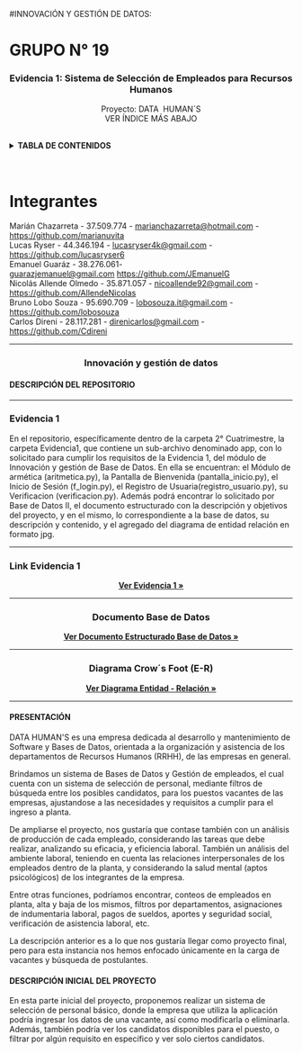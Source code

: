 #INNOVACIÓN Y GESTIÓN DE DATOS: 

# GRUPO N° 19

<div id="top"></div>

<div align="center">
<h3 align="center">Evidencia 1: Sistema de Selección de Empleados para Recursos Humanos</h3>
 <p align="center">
    Proyecto: DATA  HUMAN´S
    <br />
    VER ÍNDICE MÁS ABAJO
    <br />
    <br />
  </p>
</div>

<!-- INDICE -->
<details>
  <summary><strong>TABLA DE CONTENIDOS</strong></summary>
  <ul>
    <li>
      <a href="#integrantes">Integrantes</a>
    </li>
    <li><a href="#programaciónI">Innovación y gestión de datos</a>
     <ul>
        <li><a href="#descripciónrepo">Descripción del repositorio</a></li>
        <li><a href="#presentación">Presentación del proyecto</a></li>
        <li><a href="#descripción">Descripción inicial</a></li>
        <li><a href="#docbbdd">Documento Base de Datos</a></li>
        <li><a href="#bbdd">Diagrama Entidad-Relación</a></li>  
      </ul>
    </li>
  </ul>
</details>

<br />
<br />

<!-- INTEGRANTES -->

# Integrantes

Marián Chazarreta - 37.509.774 - marianchazarreta@hotmail.com - https://github.com/marianuvita</br>
Lucas Ryser - 44.346.194 - lucasryser4k@gmail.com - https://github.com/lucasryser6</br>
Emanuel Guaráz - 38.276.061- guarazjemanuel@gmail.com https://github.com/JEmanuelG</br>
Nicolás Allende Olmedo - 35.871.057 - nicoallende92@gmail.com - https://github.com/AllendeNicolas</br>
Bruno Lobo Souza - 95.690.709 - lobosouza.it@gmail.com - https://github.com/lobosouza</br>
Carlos Direni - 28.117.281 - direnicarlos@gmail.com - https://github.com/Cdireni</br>

<hr />

<h3 align="center" id="programaciónI">Innovación y gestión de datos</h3>

<h4 id='descripciónrepo'><strong>DESCRIPCIÓN DEL REPOSITORIO</strong></h4>
<hr/>
<h3> Evidencia 1</h3>

<p>En el repositorio, específicamente dentro de la carpeta 2° Cuatrimestre, la carpeta Evidencia1, que contiene un sub-archivo denominado app, con lo solicitado para cumplir los requisitos de la Evidencia 1, del módulo de Innovación y gestión de Base de Datos. En ella se encuentran: el Módulo de armética (aritmetica.py), la Pantalla de Bienvenida (pantalla_inicio.py), el Inicio de Sesión (f_login.py), el Registro de Usuaria(registro_usuario.py), su Verificacion (verificacion.py).
Además podrá encontrar lo solicitado por Base de Datos II, el documento estructurado con la descripción y objetivos del proyecto, y en el mismo, lo correspondiente a la base de datos, su descripción y contenido, y el agregado del diagrama de entidad relación en formato jpg.</p>
<hr/>
<h3> Link Evidencia 1</h3>
<p align="center"><a href="https://github.com/AllendeNicolas/ispc-tpi-2024/tree/main/2%C2%B0%20Cuatrimestre/Evidencia1"><strong>Ver Evidencia 1 »</strong></a></p>

<hr/>

<h3 align="center" id="docbbdd">Documento Base de Datos</h3>
<p align="center"><a href="https:https://github.com/AllendeNicolas/ispc-tpi-2024/blob/main/2%C2%B0%20Cuatrimestre/Evidencia1/db/Documento%20Base%20de%20Datos-Proyecto%20DataHumans.pdf"><strong>Ver Documento Estructurado Base de Datos »</strong></a></p>

<hr/>

<h3 align="center" id="bbdd">Diagrama Crow´s Foot (E-R)</h3>
<p align="center"><a href="https://github.com/AllendeNicolas/ispc-tpi-2024/blob/main/2%C2%B0%20Cuatrimestre/Evidencia1/db/PROYECTO%20DATA%20HUMAN%C2%B4S%20DCF%20(con%20Usuario_id).jpeg"><strong>Ver Diagrama Entidad - Relación »</strong></a></p>

<hr/>
<h4 id='presentación'><strong>PRESENTACIÓN</strong></h4>

<p>DATA HUMAN'S es una empresa dedicada al desarrollo y mantenimiento de Software y Bases de Datos, orientada a la organización y asistencia de los departamentos de Recursos Humanos (RRHH), de las empresas en general.</p>

<p>Brindamos un sistema de Bases de Datos y Gestión de empleados, el cual cuenta con un sistema de selección de personal, mediante filtros de búsqueda entre los posibles candidatos, para los puestos vacantes de las empresas, ajustandose a las necesidades y requisitos a cumplir para el ingreso a planta.</p>

<p>De ampliarse el proyecto, nos gustaría que contase también con un análisis de producción de cada empleado, considerando las tareas que debe realizar, analizando su eficacia, y eficiencia laboral. También un análisis del ambiente laboral, teniendo en cuenta las relaciones interpersonales de los empleados dentro de la planta, y considerando la salud mental (aptos psicológicos) de los integrantes de la empresa.</p>

<p>Entre otras funciones, podríamos encontrar, conteos de empleados en planta, alta y baja de los mismos, filtros por departamentos, asignaciones de indumentaria laboral, pagos de sueldos, aportes y seguridad social, verificación de asistencia laboral, etc.</p>

<p>La descripción anterior es a lo que nos gustaría llegar como proyecto final, pero para esta instancia nos hemos enfocado únicamente en la carga de vacantes y búsqueda de postulantes.</p>

<h4 id='descripción'><strong>DESCRIPCIÓN INICIAL DEL PROYECTO</strong></h4>

En esta parte inicial del proyecto, proponemos realizar un sistema de selección de personal básico, donde la empresa que utiliza la aplicación podría ingresar los datos de una vacante, así como modificarla o eliminarla. Además, también podría ver los candidatos disponibles para el puesto, o filtrar por algún requisito en específico y ver solo ciertos candidatos.
